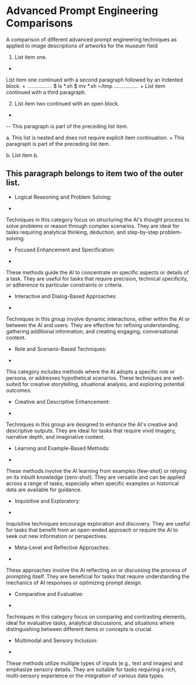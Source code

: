 # Advanced Prompt Engineering Comparisons
 A comparison of different advanced prompt engineering techniques as applied to image descriptions of artworks for the museum field



1. List item one.
+
List item one continued with a second paragraph followed by an
Indented block.
+
.................
$ ls *.sh
$ mv *.sh ~/tmp
.................
+
List item continued with a third paragraph.

2. List item two continued with an open block.
+
--
This paragraph is part of the preceding list item.

a. This list is nested and does not require explicit item
continuation.
+
This paragraph is part of the preceding list item.

b. List item b.

This paragraph belongs to item two of the outer list.
--


- Logical Reasoning and Problem Solving:
+
Techniques in this category focus on structuring the AI's thought process to solve problems or reason through complex scenarios. They are ideal for tasks requiring analytical thinking, deduction, and step-by-step problem-solving.

- Focused Enhancement and Specification:
+
These methods guide the AI to concentrate on specific aspects or details of a task. They are useful for tasks that require precision, technical specificity, or adherence to particular constraints or criteria.

- Interactive and Dialog-Based Approaches:
+
Techniques in this group involve dynamic interactions, either within the AI or between the AI and users. They are effective for refining understanding, gathering additional information, and creating engaging, conversational content.

- Role and Scenario-Based Techniques:
+
This category includes methods where the AI adopts a specific role or persona, or addresses hypothetical scenarios. These techniques are well-suited for creative storytelling, situational analysis, and exploring potential outcomes.

- Creative and Descriptive Enhancement:
+
Techniques in this group are designed to enhance the AI's creative and descriptive outputs. They are ideal for tasks that require vivid imagery, narrative depth, and imaginative content.

- Learning and Example-Based Methods:
+
These methods involve the AI learning from examples (few-shot) or relying on its inbuilt knowledge (zero-shot). They are versatile and can be applied across a range of tasks, especially when specific examples or historical data are available for guidance.

- Inquisitive and Exploratory:
+
Inquisitive techniques encourage exploration and discovery. They are useful for tasks that benefit from an open-ended approach or require the AI to seek out new information or perspectives.

- Meta-Level and Reflective Approaches:
+
These approaches involve the AI reflecting on or discussing the process of prompting itself. They are beneficial for tasks that require understanding the mechanics of AI responses or optimizing prompt design.

- Comparative and Evaluative:
+
Techniques in this category focus on comparing and contrasting elements, ideal for evaluative tasks, analytical discussions, and situations where distinguishing between different items or concepts is crucial.

- Multimodal and Sensory Inclusion:
+
These methods utilize multiple types of inputs (e.g., text and images) and emphasize sensory details. They are suitable for tasks requiring a rich, multi-sensory experience or the integration of various data types.